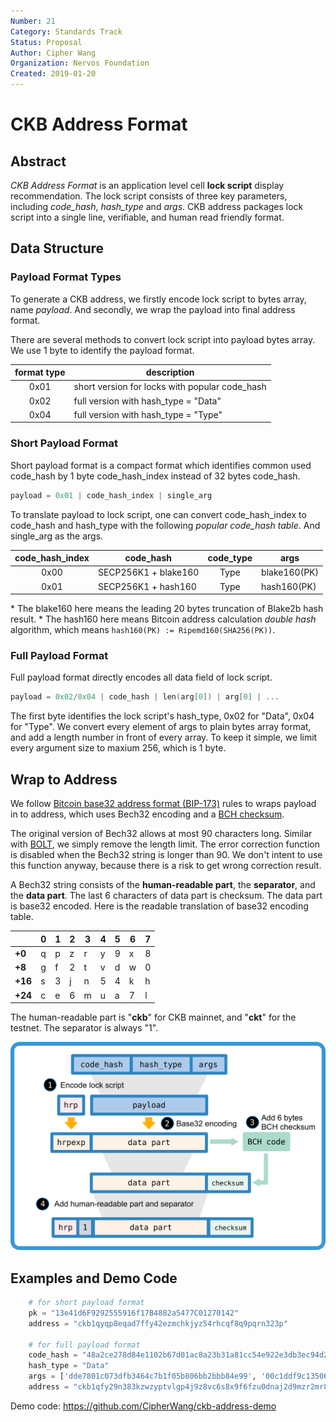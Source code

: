 ```yaml
---
Number: 21
Category: Standards Track
Status: Proposal
Author: Cipher Wang
Organization: Nervos Foundation
Created: 2019-01-20
---
```


# CKB Address Format

## Abstract

*CKB Address Format* is an application level cell **lock script** display recommendation. The lock script consists of three key parameters, including *code_hash*, *hash_type* and *args*. CKB address packages lock script into a single line, verifiable, and human read friendly format.

## Data Structure

### Payload Format Types

To generate a CKB address, we firstly encode lock script to bytes array, name *payload*. And secondly, we wrap the payload into final address format.

There are several methods to convert lock script into payload bytes array. We use 1 byte to identify the payload format.

| format type |                   description                  |
|:-----------:|------------------------------------------------|
|  0x01       | short version for locks with popular code_hash |
|  0x02       | full version with hash_type = "Data"           |
|  0x04       | full version with hash_type = "Type"           |

### Short Payload Format

Short payload format is a compact format which identifies common used code_hash by 1 byte code_hash_index instead of 32 bytes code_hash.

```c
payload = 0x01 | code_hash_index | single_arg
```

To translate payload to lock script, one can convert code_hash_index to code_hash and hash_type with the following *popular code_hash table*. And single_arg as the args.


| code_hash_index |        code_hash     |   code_type  |      args     |
|:---------------:|----------------------|:------------:|---------------|
|      0x00       | SECP256K1 + blake160 |     Type     |  blake160(PK) |
|      0x01       | SECP256K1 + hash160  |     Type     |  hash160(PK)  |

\* The blake160 here means the leading 20 bytes truncation of Blake2b hash result.
\* The hash160 here means Bitcoin address calculation *double hash* algorithm, which means `hash160(PK) := Ripemd160(SHA256(PK))`.

### Full Payload Format

Full payload format directly encodes all data field of lock script.

```c
payload = 0x02/0x04 | code_hash | len(arg[0]) | arg[0] | ...
```

The first byte identifies the lock script's hash_type, 0x02 for "Data", 0x04 for "Type". We convert every element of args to plain bytes array format, and add a length number in front of every array. To keep it simple, we limit every argument size to maxium 256, which is 1 byte.

## Wrap to Address

We follow [Bitcoin base32 address format (BIP-173)][bip173] rules to wraps payload in to address, which uses Bech32 encoding and a [BCH checksum][bch].

The original version of Bech32 allows at most 90 characters long. Similar with [BOLT][BOLT_url], we simply remove the length limit. The error correction function is disabled when the Bech32 string is longer than 90. We don't intent to use this function anyway, because there is a risk to get wrong correction result.

A Bech32 string consists of the **human-readable part**, the **separator**, and the **data part**. The last 6 characters of data part is checksum. The data part is base32 encoded. Here is the readable translation of base32 encoding table.

|       |0|1|2|3|4|5|6|7|
|-------|-|-|-|-|-|-|-|-|
|**+0** |q|p|z|r|y|9|x|8|
|**+8** |g|f|2|t|v|d|w|0|
|**+16**|s|3|j|n|5|4|k|h|
|**+24**|c|e|6|m|u|a|7|l|

The human-readable part is "**ckb**" for CKB mainnet, and "**ckt**" for the testnet. The separator is always "1".

![](images/ckb-address.png)

## Examples and Demo Code

```py
    # for short payload format
    pk = "13e41d6F9292555916f17B4882a5477C01270142"
    address = "ckb1qyqp8eqad7ffy42ezmchkjyz54rhcqf8q9pqrn323p"

    # for full payload format
    code_hash = "48a2ce278d84e1102b67d01ac8a23b31a81cc54e922e3db3ec94d2ec4356c67c"
    hash_type = "Data"
    args = ['dde7801c073dfb3464c7b1f05b806bb2bbb84e99', '00c1ddf9c135061b7635ca51e735fc2b03cee339']
    address = "ckb1qfy29n383kzwzyptvlgp4j9z8vc6s8x9f6fzu0dnaj2d9mzr2mr8c9xau7qpcpealv6xf3a37pdcq6ajhwuyaxg5qrqam7wpx5rpka34efg7wd0u9vpuaceeu5fsh5"
```

Demo code: https://github.com/CipherWang/ckb-address-demo 

[bip173]: https://github.com/bitcoin/bips/blob/master/bip-0173.mediawiki

[bch]: https://en.wikipedia.org/wiki/BCH_code

[BOLT_url]: https://github.com/lightningnetwork/lightning-rfc/blob/master/11-payment-encoding.md
